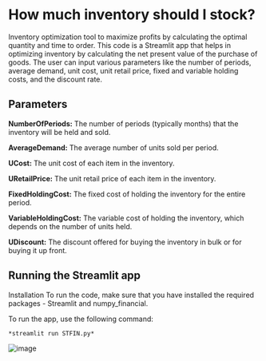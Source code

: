 # How much inventory should I stock?

Inventory optimization tool to maximize profits by calculating the optimal quantity and time to order.
This code is a Streamlit app that helps in optimizing inventory by calculating the net present value of the purchase of goods. The user can input various parameters like the number of periods, average demand, unit cost, unit retail price, fixed and variable holding costs, and the discount rate.

## Parameters

**NumberOfPeriods:** The number of periods (typically months) that the inventory will be held and sold.

**AverageDemand:** The average number of units sold per period.

**UCost:** The unit cost of each item in the inventory.

**URetailPrice:** The unit retail price of each item in the inventory.

**FixedHoldingCost:** The fixed cost of holding the inventory for the entire period.

**VariableHoldingCost:** The variable cost of holding the inventory, which depends on the number of units held.

**UDiscount:** The discount offered for buying the inventory in bulk or for buying it up front.

## Running the Streamlit app
Installation
To run the code, make sure that you have installed the required packages - Streamlit and numpy_financial. 

To run the app, use the following command:
```
*streamlit run STFIN.py*
```
![image](https://user-images.githubusercontent.com/98498927/235366390-55888acc-acf9-4287-bc42-9ffd3a428c32.png)



